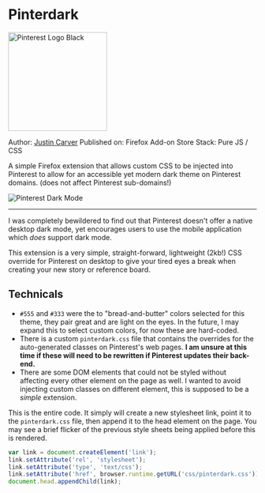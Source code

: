 
# Pinterdark


<img src="https://i.imgur.com/mZUZUDN.png" alt="Pinterest Logo Black" width="200"/>

Author: [Justin Carver](https://justincarver.work)
Published on: Firefox Add-on Store
Stack: Pure JS / CSS


A simple Firefox extension that allows custom CSS to be injected into Pinterest to allow for an accessible yet modern dark theme on Pinterest domains. (does not affect Pinterest sub-domains!)

![Pinterest Dark Mode](https://i.imgur.com/HaKFp0I.png)

---
I was completely bewildered to find out that Pinterest doesn't offer a native desktop dark mode, yet encourages users to use the mobile application which *does* support dark mode.

This extension is a very simple, straight-forward, lightweight (2kb!) CSS override for Pinterest on desktop to give your tired eyes a break when creating your new story or reference board.

## Technicals
- `#555` and `#333` were the to "bread-and-butter" colors selected for this theme, they pair great and are light on the eyes. In the future, I may expand this to select custom colors, for now these are hard-coded.
- There is a custom `pinterdark.css` file that contains the overrides for the auto-generated classes on Pinterest's web pages. **I am unsure at this time if these will need to be rewritten if Pinterest updates their back-end.**
- There are some DOM elements that could not be styled without affecting every other element on the page as well. I wanted to avoid injecting custom classes on different element, this is supposed to be a *simple* extension.

This is the entire code. It simply will create a new stylesheet link, point it to the `pinterdark.css` file, then append it to the head element on the page. You may see a brief flicker of the previous style sheets being applied before this is rendered.
```js
var link = document.createElement('link');
link.setAttribute('rel', 'stylesheet');
link.setAttribute('type', 'text/css');
link.setAttribute('href', browser.runtime.getURL('css/pinterdark.css'));
document.head.appendChild(link);
```
